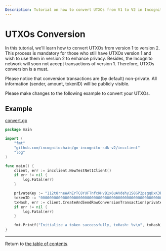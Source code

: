 ```yaml
---
Description: Tutorial on how to convert UTXOs from V1 to V2 in Incognito.
---
```


# UTXOs Conversion
In this tutorial, we'll learn how to convert UTXOs from version 1 to version 2. This process is mandatory
for those who still have UTXOs version 1 and wish to use them in version 2 to enhance privacy. Besides, the Incognito
network will soon not accept transactions of version 1. Therefore, UTXOs conversion is a must.

Please notice that conversion transactions are (by default) non-private. All information (sender, amount, tokenID) will be publicly visible.

Please make changes to the following example to convert your UTXOs.

## Example
[convert.go](../../code/transactions/convert/convert.go)

```go
package main

import (
	"fmt"
	"github.com/incognitochain/go-incognito-sdk-v2/incclient"
	"log"
)

func main() {
	client, err := incclient.NewTestNet1Client()
	if err != nil {
		log.Fatal(err)
	}

	privateKey := "112t8rneWAhErTC8YUFTnfcKHvB1x6uAVdehy1S8GP2psgqDxK3RHouUcd69fz88oAL9XuMyQ8mBY5FmmGJdcyrpwXjWBXRpoWwgJXjsxi4j"
	tokenID := "00000000000000000000000000000000000000000000000000000000000000ff"
	txHash, err := client.CreateAndSendRawConversionTransaction(privateKey, tokenID)
	if err != nil {
		log.Fatal(err)
	}

	fmt.Printf("Initialize a token successfully, txHash: %v\n", txHash)
}

```
---
Return to [the table of contents](../../../README.md).
